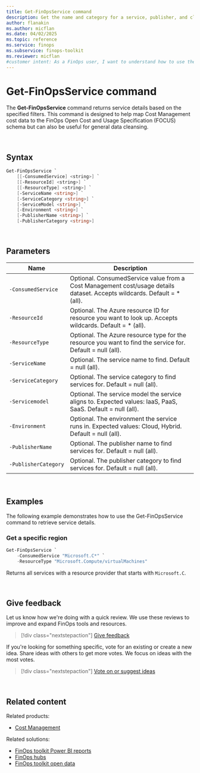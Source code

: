 ```yaml
---
title: Get-FinOpsService command
description: Get the name and category for a service, publisher, and cloud provider using the Get-FinOpsService command in the FinOpsToolkit module.
author: flanakin
ms.author: micflan
ms.date: 04/02/2025
ms.topic: reference
ms.service: finops
ms.subservice: finops-toolkit
ms.reviewer: micflan
#customer intent: As a FinOps user, I want to understand how to use the what Get-FinOpsService command in the FinOpsToolkit module.
---
```


<!-- markdownlint-disable-next-line MD025 -->
# Get-FinOpsService command

The **Get-FinOpsService** command returns service details based on the specified filters. This command is designed to help map Cost Management cost data to the FinOps Open Cost and Usage Specification (FOCUS) schema but can also be useful for general data cleansing.

<br>

## Syntax

```powershell
Get-FinOpsService `
    [[-ConsumedService] <string>] `
    [[-ResourceId] <string>] `
    [[-ResourceType] <string>] `
    [-ServiceName <string>] `
    [-ServiceCategory <string>] `
    [-ServiceModel <string>] `
    [-Environment <string>] `
    [-PublisherName <string>] `
    [-PublisherCategory <string>]
```

<br>

## Parameters

| Name                 | Description                                                                                                               |
| -------------------- | ------------------------------------------------------------------------------------------------------------------------- |
| `‑ConsumedService`   | Optional. ConsumedService value from a Cost Management cost/usage details dataset. Accepts wildcards. Default = \* (all). |
| `‑ResourceId`        | Optional. The Azure resource ID for resource you want to look up. Accepts wildcards. Default = \* (all).                  |
| `‑ResourceType`      | Optional. The Azure resource type for the resource you want to find the service for. Default = null (all).                |
| `‑ServiceName`       | Optional. The service name to find. Default = null (all).                                                                 |
| `‑ServiceCategory`   | Optional. The service category to find services for. Default = null (all).                                                |
| `‑Servicemodel`      | Optional. The service model the service aligns to. Expected values: IaaS, PaaS, SaaS. Default = null (all).               |
| `‑Environment`       | Optional. The environment the service runs in. Expected values: Cloud, Hybrid. Default = null (all).                      |
| `‑PublisherName`     | Optional. The publisher name to find services for. Default = null (all).                                                  |
| `‑PublisherCategory` | Optional. The publisher category to find services for. Default = null (all).                                              |

<br>

## Examples

The following example demonstrates how to use the Get-FinOpsService command to retrieve service details.

### Get a specific region

```powershell
Get-FinOpsService `
    -ConsumedService "Microsoft.C*" `
    -ResourceType "Microsoft.Compute/virtualMachines"
```

Returns all services with a resource provider that starts with `Microsoft.C`.

<br>

## Give feedback

Let us know how we're doing with a quick review. We use these reviews to improve and expand FinOps tools and resources.

> [!div class="nextstepaction"]
> [Give feedback](https://portal.azure.com/#view/HubsExtension/InProductFeedbackBlade/extensionName/FinOpsToolkit/cesQuestion/How%20easy%20or%20hard%20is%20it%20to%20use%20the%20FinOps%20toolkit%20PowerShell%20module%3F/cvaQuestion/How%20valuable%20are%20the%20FinOps%20toolkit%20PowerShell%20module%3F/surveyId/FTK/bladeName/PowerShell/featureName/OpenData.GetService)

If you're looking for something specific, vote for an existing or create a new idea. Share ideas with others to get more votes. We focus on ideas with the most votes.

> [!div class="nextstepaction"]
> [Vote on or suggest ideas](https://github.com/microsoft/finops-toolkit/issues?q=is%3Aissue%20is%3Aopen%20label%3A%22Tool%3A%20PowerShell%22%20sort%3A"reactions-%2B1-desc")

<br>

## Related content

Related products:

- [Cost Management](/azure/cost-management-billing/costs/)

Related solutions:

- [FinOps toolkit Power BI reports](../../power-bi/reports.md)
- [FinOps hubs](../../hubs/finops-hubs-overview.md)
- [FinOps toolkit open data](../../open-data.md)

<br>
